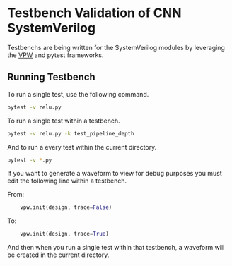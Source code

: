 # Testbench Validation of CNN SystemVerilog

Testbenchs are being written for the SystemVerilog modules by leveraging the
[VPW](https://github.com/bmartini/vpw-testbench) and pytest frameworks.

## Running Testbench

To run a single test, use the following command.

```bash
pytest -v relu.py
```

To run a single test within a testbench.

```bash
pytest -v relu.py -k test_pipeline_depth
```

And to run a every test within the current directory.

```bash
pytest -v *.py
```

If you want to generate a waveform to view for debug purposes you must edit the
following line within a testbench.

From:

```python
    vpw.init(design, trace=False)
```

To:

```python
    vpw.init(design, trace=True)
```

And then when you run a single test within that testbench, a waveform will be
created in the current directory.
